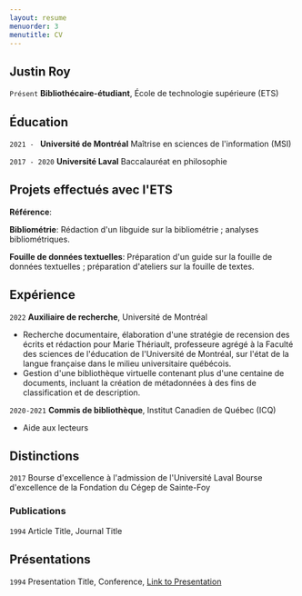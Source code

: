 ```yaml
---
layout: resume
menuorder: 3
menutitle: CV
---
```

## Justin Roy

`Présent`
__Bibliothécaire-étudiant__, École de technologie supérieure (ETS)

## Éducation

`2021 - `
__Université de Montréal__
Maîtrise en sciences de l'information (MSI)

`2017 - 2020`
__Université Laval__
Baccalauréat en philosophie 

## Projets effectués avec l'ETS

__Référence__:

__Bibliométrie__: Rédaction d'un libguide sur la bibliométrie ; analyses bibliométriques.

__Fouille de données textuelles__: Préparation d'un guide sur la fouille de données textuelles ; préparation d'ateliers sur la fouille de textes.

## Expérience

`2022`
__Auxiliaire de recherche__, Université de Montréal

- Recherche documentaire, élaboration d'une stratégie de recension des écrits et rédaction pour Marie Thériault, professeure agrégé à la Faculté des sciences de l'éducation de l'Université de Montréal, sur l'état de la langue française dans le milieu universitaire québécois.
- Gestion d'une bibliothèque virtuelle contenant plus d'une centaine de documents, incluant la création de métadonnées à des fins de classification et de description.   

`2020-2021`
__Commis de bibliothèque__, Institut Canadien de Québec (ICQ)

- Aide aux lecteurs

## Distinctions

`2017`
Bourse d'excellence à l'admission de l'Université Laval
Bourse d'excellence de la Fondation du Cégep de Sainte-Foy

### Publications

`1994`
Article Title, Journal Title

## Présentations

`1994`
Presentation Title, Conference, <a href="https://MyWebsite.tld/presentation1">Link to Presentation</a>

<!-- ### Footer

Last updated: May 2013 -->


